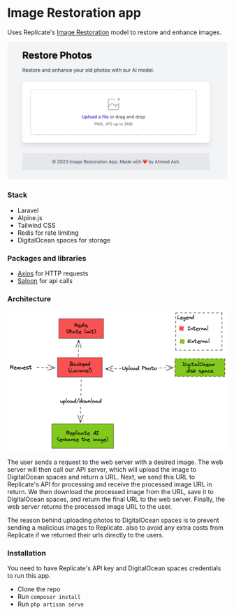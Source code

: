 # Image Restoration app

Uses Replicate's [Image Restoration](https://replicate.com/collections/image-restoration) model to restore and enhance images.

![home](home.png)

### Stack

- Laravel
- Alpine.js
- Tailwind CSS
- Redis for rate limiting
- DigitalOcean spaces for storage

### Packages and libraries
- [Axios](https://axios-http.com/) for HTTP requests
- [Saloon](https://docs.saloon.dev/) for api calls

### Architecture
![System Diagram](diagram.png)

The user sends a request to the web server with a desired image. The web server will then call our API server, which will upload the image to DigitalOcean spaces and return a URL. Next, we send this URL to Replicate's API for processing and receive the processed image URL in return. We then download the processed image from the URL, save it to DigitalOcean spaces, and return the final URL to the web server. Finally, the web server returns the processed image URL to the user.

The reason behind uploading photos to DigitalOcean spaces is to prevent sending a malicious images to Replicate. also to avoid any extra costs from Replicate if we returned their urls directly to the users.


### Installation

You need to have Replicate's API key and DigitalOcean spaces credentials to run this app.

- Clone the repo
- Run `composer install`
- Run `php artisan serve`
